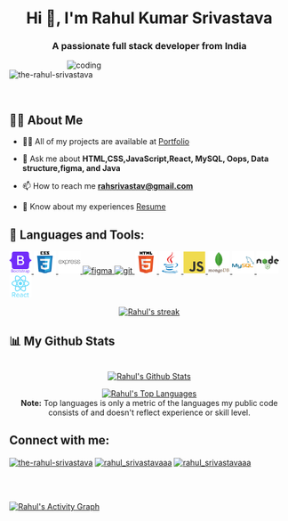<h1 align="center">Hi 👋, I'm Rahul Kumar Srivastava</h1>
<h3 align="center">A passionate full stack developer from India</h3>
<img align="right" alt="coding" width="400" src="https://user-images.githubusercontent.com/74038190/219923823-bf1ce878-c6b8-4faa-be07-93e6b1006521.gif">

<p align="left"> <img src="https://komarev.com/ghpvc/?username=the-rahul-srivastava&label=Profile%20views&color=0e75b6&style=flat" alt="the-rahul-srivastava" /> </p>


<p align="left"> <a href="https://twitter.com/" target="blank"><img src="https://img.shields.io/twitter/follow/?logo=twitter&style=for-the-badge" alt="" /></a> </p>

## 🙋‍♂️ About Me

- 👨‍💻 All of my projects are available at [Portfolio](https://rahulsrivastavaa.github.io/Portfolio-website/)

- 💬 Ask me about **HTML,CSS,JavaScript,React, MySQL, Oops, Data structure,figma, and Java**

- 📫 How to reach me **rahsrivastav@gmail.com**

- 📄 Know about my experiences [Resume](https://drive.google.com/file/d/19XKJphqIB20DCuzL-oYJsAXDWtNty3_L/view?usp=drive_link)


## 🚀 Languages and Tools:

<p align="left"> <a href="https://getbootstrap.com" target="_blank" rel="noreferrer"> <img src="https://raw.githubusercontent.com/devicons/devicon/master/icons/bootstrap/bootstrap-plain-wordmark.svg" alt="bootstrap" width="40" height="40"/> </a> <a href="https://www.w3schools.com/css/" target="_blank" rel="noreferrer"> <img src="https://raw.githubusercontent.com/devicons/devicon/master/icons/css3/css3-original-wordmark.svg" alt="css3" width="40" height="40"/> </a> <a href="https://expressjs.com" target="_blank" rel="noreferrer"> <img src="https://raw.githubusercontent.com/devicons/devicon/master/icons/express/express-original-wordmark.svg" alt="express" width="40" height="40"/> </a> <a href="https://www.figma.com/" target="_blank" rel="noreferrer"> <img src="https://www.vectorlogo.zone/logos/figma/figma-icon.svg" alt="figma" width="40" height="40"/> </a> <a href="https://git-scm.com/" target="_blank" rel="noreferrer"> <img src="https://www.vectorlogo.zone/logos/git-scm/git-scm-icon.svg" alt="git" width="40" height="40"/> </a> <a href="https://www.w3.org/html/" target="_blank" rel="noreferrer"> <img src="https://raw.githubusercontent.com/devicons/devicon/master/icons/html5/html5-original-wordmark.svg" alt="html5" width="40" height="40"/> </a> <a href="https://www.java.com" target="_blank" rel="noreferrer"> <img src="https://raw.githubusercontent.com/devicons/devicon/master/icons/java/java-original.svg" alt="java" width="40" height="40"/> </a> <a href="https://developer.mozilla.org/en-US/docs/Web/JavaScript" target="_blank" rel="noreferrer"> <img src="https://raw.githubusercontent.com/devicons/devicon/master/icons/javascript/javascript-original.svg" alt="javascript" width="40" height="40"/> </a> <a href="https://www.mongodb.com/" target="_blank" rel="noreferrer"> <img src="https://raw.githubusercontent.com/devicons/devicon/master/icons/mongodb/mongodb-original-wordmark.svg" alt="mongodb" width="40" height="40"/> </a> <a href="https://www.mysql.com/" target="_blank" rel="noreferrer"> <img src="https://raw.githubusercontent.com/devicons/devicon/master/icons/mysql/mysql-original-wordmark.svg" alt="mysql" width="40" height="40"/> </a> <a href="https://nodejs.org" target="_blank" rel="noreferrer"> <img src="https://raw.githubusercontent.com/devicons/devicon/master/icons/nodejs/nodejs-original-wordmark.svg" alt="nodejs" width="40" height="40"/> </a> <a href="https://reactjs.org/" target="_blank" rel="noreferrer"> <img src="https://raw.githubusercontent.com/devicons/devicon/master/icons/react/react-original-wordmark.svg" alt="react" width="40" height="40"/> </a> </p>

<p align="center">
    <a href="https://github.com/rahulsrivastavaa/github-readme-streak-stats">
        <img title="🔥 Get streak stats for your profile at git.io/streak-stats" alt="Rahul's streak" src="https://github-readme-streak-stats.herokuapp.com?user=rahulsrivastavaa&theme=vue-dark&hide_border=true&stroke=DDDBD8&background=03030397&dates=D5DDD4"/>
    </a>
</p>


## 📊 My Github Stats
<p align="center">
  <br/>
    <a href="https://github.com/rahulsrivastavaa"><img alt="Rahul's Github Stats" src="https://github-readme-stats.vercel.app/api?username=rahulsrivastavaa&show_icons=true&count_private=true&theme=vue-dark&hide_border=true&bg_color=03030397" /></a>
</p>
<p align="center">
<a href="https://github.com/rahulsrivastavaa"><img alt="Rahul's Top Languages" src="https://github-readme-stats.vercel.app/api/top-langs/?username=rahulsrivastavaa&langs_count=5&count_private=true&layout=compact&theme=vue-dark&hide_border=true&bg_color=03030397" /></a>
  <br/>
  <b>Note:</b> Top languages is only a metric of the languages my public code consists of and doesn't reflect experience or skill level.
</p>


## Connect with me:
<p align="left">
<a href="https://linkedin.com/in/the-rahul-srivastava" target="blank"><img align="center" src="https://raw.githubusercontent.com/rahuldkjain/github-profile-readme-generator/master/src/images/icons/Social/linked-in-alt.svg" alt="the-rahul-srivastava" height="30" width="40" /></a>
<a href="https://instagram.com/rahul_srivastavaaa" target="blank"><img align="center" src="https://raw.githubusercontent.com/rahuldkjain/github-profile-readme-generator/master/src/images/icons/Social/instagram.svg" alt="rahul_srivastavaaa" height="30" width="40" /></a>
<a href="https://www.leetcode.com/rahul_srivastavaaa" target="blank"><img align="center" src="https://raw.githubusercontent.com/rahuldkjain/github-profile-readme-generator/master/src/images/icons/Social/leet-code.svg" alt="rahul_srivastavaaa" height="30" width="40" /></a>
</p>

<br/>
<br/>
<p align="left">
<a href="https://github.com/rahulsrivastavaa"><img alt="Rahul's Activity Graph" src="https://activity-graph.herokuapp.com/graph?username=Rahul&bg_color=0D1117&color=459974&line=41B883&point=FFFFFF&hide_border=true" /></a>
</p>

<br/>
<br/>
